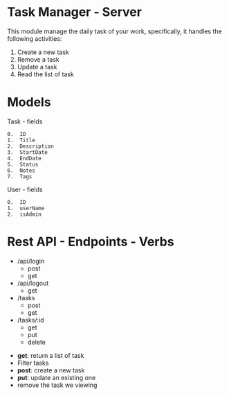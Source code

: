 # Task Manager - Server

This module manage the daily task of your work, specifically, it handles the following activities: 

1.  Create a new task 
2.  Remove a task
3.  Update a task
4.  Read the list of task

# Models
Task - fields

    0.  ID
    1.  Title
    2.  Description
    3.  StartDate
    4.  EndDate
    5.  Status
    6.  Notes
    7.  Tags

User - fields

    0.  ID
    1.  userName
    2.  isAdmin 

# Rest API - Endpoints - Verbs

- /api/login
    - post
    - get    
- /api/logout
    - get
- /tasks
    - post
    - get
- /tasks/:id
    - get
    - put
    - delete

* **get**: return a list of task
* Filter tasks   
* **post**: create a new task
* **put**: update an existing one
* remove the task we viewing